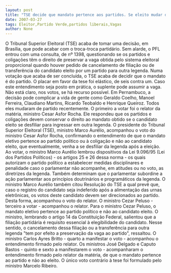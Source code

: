 ```yaml
---
layout: post
title: "TSE decide que mandato pertence aos partidos. Se eleito mudar de partido, suplentes podem assumir vagas"
date: 2007-03-27
tags: Eleitor,Partido Verde,partidos liberais,Vagas
author: None
---
```

O Tribunal Superior Eleitoral (TSE) acaba de tomar uma decisão, em Brasília, que pode acabar com o troca-troca partidário.
Sem alarde, o PFL entrou com uma consulta, de nº 1398, questionando se os partidos e coligações têm o direito de preservar a vaga obtida pelo sistema eleitoral proporcional quando houver pedido de cancelamento de filiação ou de transferência do candidato eleito por um partido para outra legenda.
Numa votação que acaba de ser concluída, o TSE acaba de decidir que o mandato é do partido.
O placar em favor da tese foi elástico, de seis contra um.
Caso este entendimento seja posto em prática, o suplente pode assumir a vaga. Não está claro, nos votos,&nbsp;se há recurso possível.
Em Pernambuco, a decisão pode complicar a vida de gente como Geraldo Coelho, Manoel Ferreira, Claudiano Martins, Ricardo Teobaldo e Henrique Queiroz. Todos eles mudaram de partido recentemente.
O primeiro a votar foi o relator da matéria, ministro Cesar Asfor Rocha. Ele respondeu que os partidos e coligações devem conservar o direito ao mandato obtido se o candidato eleito se desfiliar para ingressar em outra legenda. 
O presidente do Tribunal Superior Eleitoral (TSE), ministro Marco Aurélio, acompanhou o voto do ministro Cesar Asfor Rocha, confirmando o entendimento de que o mandato eletivo pertence ao partido político ou à coligação e não ao candidato eleito, que eventualmente, venha a se desfiliar da legenda após a eleição.
Ao votar, o ministro Marco Aurélio lembrou dispositivos da Lei 9.096/95 (Lei dos Partidos Políticos) - os artigos 25 e 26 dessa norma - os quais autorizam o partido político a estabelecer medidas disciplinares e penalidade caso o parlamentar não acompanhe, em atitudes ou no voto, as diretrizes da legenda. Também determinam que o parlamentar subordine a ação parlamentar aos princípios doutrinários e programáticos da legenda.
O ministro Marco Aurélio também citou Resolução do TSE a qual prevê que, caso o registro do candidato seja indeferido após a alimentação das urnas eletrônicas, os votos deste candidato devem ser direcionados ao partido. Desta forma, acompanhou o voto do relator. 
O ministro Cezar Peluso - terceiro a votar - acompanhou o relator. Para o ministro Cezar Peluso, o mandato eletivo pertence ao partido político e não ao candidato eleito. O ministro, lembrando o artigo 14 da Constituição Federal, salientou que a filiação partidária é requisito essencial à elegibilidade do candidato. Nesse sentido, o cancelamento dessa filiação ou a transferência para outra legenda \"tem por efeito a preservação da vaga ao partido\", ressaltou.
O ministro Carlos Ayres Britto - quarto a manifestar o voto - acompanhou o entendimento firmado pelo relator.
Os ministros José Delgado e Caputo Bastos - quinto e sexto a manifestarem o voto - acompanharam o entendimento firmado pelo relator da matéria, de que o mandato pertence ao partido e não ao eleito. 
O único voto contrário à tese foi formulado pelo ministro Marcelo Ribeiro. 